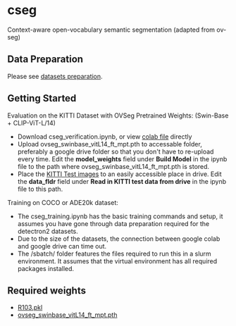 # cseg
Context-aware open-vocabulary semantic segmentation (adapted from ov-seg)

## Data Preparation
Please see [datasets preparation](https://github.com/facebookresearch/ov-seg/blob/main/datasets/DATASETS.md).

## Getting Started

Evaluation on the KITTI Dataset with OVSeg Pretrained Weights: (Swin-Base + CLIP-ViT-L/14) 
- Download cseg_verification.ipynb, or view [colab file](https://colab.research.google.com/drive/1NVYVUN0K6BFzwwiOWNaggb7Z8gcQUxJF?usp=sharing) directly
- Upload ovseg_swinbase_vitL14_ft_mpt.pth to accessable folder, preferably a google drive folder so that you don't have to re-upload every time. Edit the **model_weights** field under **Build Model** in the ipynb file to the path where ovseg_swinbase_vitL14_ft_mpt.pth is stored.
- Place the [KITTI Test images](https://drive.google.com/drive/folders/1LLKGeYnLXBY1lJXRKOUpTk4GKZaEoNYR?usp=drive_link) to an easily accessible place in drive. Edit the **data_fldr** field under **Read in KITTI test data from drive** in the ipynb file to this path.

Training on COCO or ADE20k dataset:
- The cseg_training.ipynb has the basic training commands and setup, it assumes you have gone through data preparation required for the detectron2 datasets.
- Due to the size of the datasets, the connection between google colab and google drive can time out.
- The /sbatch/ folder features the files required to run this in a slurm environment. It assumes that the virtual environment has all required packages installed. 
  
## Required weights
- [R103.pkl](https://drive.google.com/file/d/1L36u2_rkEOPHlXLOvy0J_3ztTSoyV6jV/view?usp=share_link)
- [ovseg_swinbase_vitL14_ft_mpt.pth](https://drive.google.com/file/d/1E_ljD_Q7h-LFVcP27UZDuwWCuSh3WAbB/view?usp=share_link)
